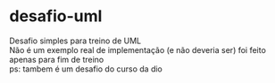 # desafio-uml
Desafio simples para treino de UML <br>
Não é um exemplo real de implementação (e não deveria ser) foi feito apenas para fim de treino <br>
ps: tambem é um desafio do curso da dio
